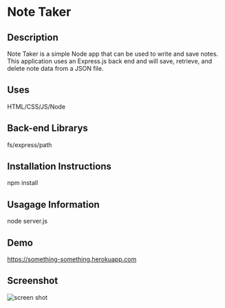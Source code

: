 # Note Taker

## Description

Note Taker is a simple Node app that can be used to write and save notes. This application uses an Express.js back end and will save, retrieve, and delete note data from a JSON file.

## Uses

HTML/CSS/JS/Node

## Back-end Librarys

fs/express/path

## Installation Instructions

npm install

## Usagage Information

node server.js

## Demo

https://something-something.herokuapp.com

## Screenshot

![screen shot](./images/screenshot.png)
